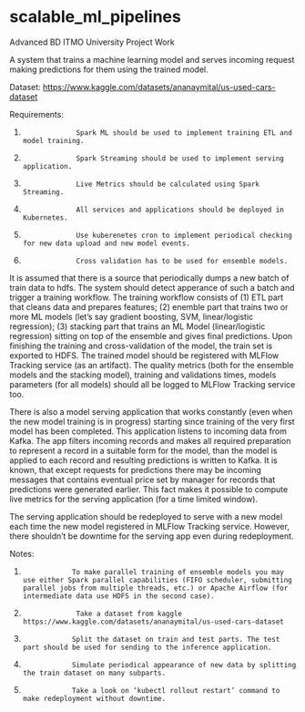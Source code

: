 # scalable_ml_pipelines
Advanced BD ITMO University Project Work

A system that trains a machine learning model and serves incoming request making predictions for them using the trained model.

Dataset: https://www.kaggle.com/datasets/ananaymital/us-used-cars-dataset

Requirements:

1.                  Spark ML should be used to implement training ETL and model training.
2.                  Spark Streaming should be used to implement serving application.
3.                  Live Metrics should be calculated using Spark Streaming.
4.                  All services and applications should be deployed in Kubernetes.
5.                  Use kuberenetes cron to implement periodical checking for new data upload and new model events.
6.                  Cross validation has to be used for ensemble models.

It is assumed that there is a source that periodically dumps a new batch of train data to hdfs. The system should detect apperance of such a batch and trigger a training workflow. The training workflow consists of (1) ETL part that cleans data and prepares features; (2) enemble part that trains two or more ML models (let’s say gradient boosting, SVM, linear/logistic regression); (3) stacking part that trains an ML Model (linear/logistic regression) sitting on top of the ensemble and gives final predictions. Upon finishing the training and cross-validation of the model, the train set is exported to HDFS. The trained model should be registered with MLFlow Tracking service (as an artifact). The quality metrics (both for the ensemble models and the stacking model), training and validations times, models parameters (for all models) should all be logged to MLFlow Tracking service too.

There is also a model serving application that works constantly (even when the new model training is in progress) starting since training of the very first model has been completed. This application listens to incoming data from Kafka. The app filters incoming records and makes all required preparation to represent a record in a suitable form for the model, than the model is applied to each record and resulting predictions is written to Kafka. It is known, that except requests for predictions there may be incoming messages that contains eventual price set by manager for records that predictions were generated earlier. This fact makes it possible to compute live metrics for the serving application (for a time limited window).

The serving application should be redeployed to serve with a new model each time the new model registered in MLFlow Tracking service. However, there shouldn’t be downtime for the serving app even during redeployment.

Notes:

1.                 To make parallel training of ensemble models you may use either Spark parallel capabilities (FIFO scheduler, submitting parallel jobs from multiple threads, etc.) or Apache Airflow (for intermediate data use HDFS in the second case).
2.                  Take a dataset from kaggle https://www.kaggle.com/datasets/ananaymital/us-used-cars-dataset
3.                 Split the dataset on train and test parts. The test part should be used for sending to the inference application.
4.                 Simulate periodical appearance of new data by splitting the train dataset on many subparts.
5.                 Take a look on ‘kubectl rollout restart’ command to make redeployment without downtime.


